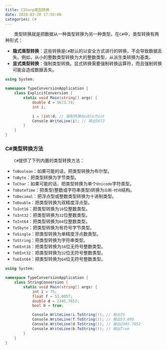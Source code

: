 ```yaml
---
title: CSharp类型转换
date: 2020-03-20 17:55:06
categories: C#
---
```

&emsp;&emsp;类型转换就是把数据从一种类型转换为另一种类型。在`C#`中，类型转换有两种形式：<!--more-->

- **隐式类型转换**：这些转换是`C#`默认的以安全方式进行的转换，不会导致数据丢失。例如，从小的整数类型转换为大的整数类型，从派生类转换为基类。
- **显式类型转换**：强制类型转换。显式转换需要强制转换运算符，而且强制转换可能会造成数据丢失。

``` cs
using System;

namespace TypeConversionApplication {
    class ExplicitConversion {
        static void Main(string[] args) {
            double d = 5673.74;
            int i;

            i = (int)d; // 强制转换double为int
            Console.WriteLine(i); // 输出5673
        }
    }
}
```

### C#类型转换方法

&emsp;&emsp;`C#`提供了下列内置的类型转换方法：

- `ToBoolean`：如果可能的话，把类型转换为布尔型。
- `ToByte`：把类型转换为字节类型。
- `ToChar`：如果可能的话，把类型转换为单个`Unicode`字符类型。
- `ToDateTime`：把类型(整数或字符串类型)转换为`日期-时间`结构。
- `ToDecimal`：把浮点型或整数类型转换为十进制类型。
- `ToDouble`：把类型转换为双精度浮点型。
- `ToInt16`：把类型转换为`16`位整数类型。
- `ToInt32`：把类型转换为`32`位整数类型。
- `ToInt64`：把类型转换为`64`位整数类型。
- `ToSbyte`：把类型转换为有符号字节类型。
- `ToSingle`：把类型转换为单精度浮点数类型。
- `ToString`：把类型转换为字符串类型。
- `ToUInt16`：把类型转换为`16`位无符号整数类型。
- `ToUInt32`：把类型转换为`32`位无符号整数类型。
- `ToUInt64`：把类型转换为`64`位无符号整数类型。

``` cs
using System;

namespace TypeConversionApplication {
    class StringConversion {
        static void Main(string[] args) {
            int i = 75;
            float f = 53.005f;
            double d = 2345.7652;
            bool b = true;

            Console.WriteLine(i.ToString()); // 输出75
            Console.WriteLine(f.ToString()); // 输出53.005
            Console.WriteLine(d.ToString()); // 输出2345.7652
            Console.WriteLine(b.ToString()); // 输出True
        }
    }
}
```